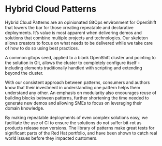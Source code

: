 # Hybrid Cloud Patterns

Hybrid Cloud Patterns are an opinionated GitOps environment for OpenShift that lowers the bar for those creating repeatable and declarative deployments. It’s value is most apparent when delivering demos and solutions that combine multiple projects and technologies.  Our skeleton allows creators to focus on what needs to be delivered while we take care of how to do so using best practices.

A common gitops seed, applied to a blank OpenShift cluster and pointing to the solution in Git, allows the cluster to completely configure itself - including elements traditionally handled with scripting and extending beyond the cluster.

With our consistent approach between patterns, consumers and authors know that their investment in understanding one pattern helps them understand any other.  An emphasis on modularity also encourages reuse of building blocks between patterns, further shortening the time needed to generate new demos  and allowing SMEs to focus on leveraging their domain knowledge. 

By making repeatable deployments of even complex solutions easy, we facilitate the use of CI to ensure the solutions do not suffer bit-rot as products release new versions.  The library of patterns make great tests for significant parts of the Red Hat portfolio, and have been shown to catch real world issues before they impacted customers.

